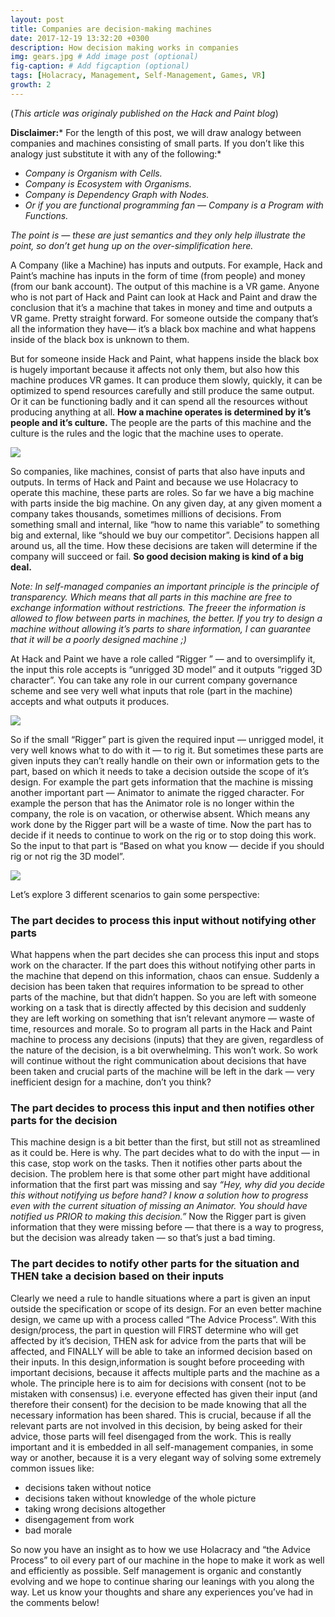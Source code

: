 ```yaml
---
layout: post
title: Companies are decision-making machines
date: 2017-12-19 13:32:20 +0300
description: How decision making works in companies
img: gears.jpg # Add image post (optional)
fig-caption: # Add figcaption (optional)
tags: [Holacracy, Management, Self-Management, Games, VR]
growth: 2
---
```

(*This article was originaly published on the Hack and Paint blog*)

**Disclaimer:*** For the length of this post, we will draw analogy between
companies and machines consisting of small parts. If you don’t like this analogy
just substitute it with any of the following:*

* *Company is Organism with Cells.*
* *Company is Ecosystem with Organisms.*
* *Company is Dependency Graph with Nodes.*
* *Or if you are functional programming fan — Company is a Program with Functions.*

*The point is — these are just semantics and they only help illustrate the
point, so don’t get hung up on the over-simplification here.*

A Company (like a Machine) has inputs and outputs. For example, Hack and Paint’s
machine has inputs in the form of time (from people) and money (from our bank
account). The output of this machine is a VR game. Anyone who is not part of
Hack and Paint can look at Hack and Paint and draw the conclusion that it’s a
machine that takes in money and time and outputs a VR game. Pretty straight
forward. For someone outside the company that’s all the information they have—
it’s a black box machine and what happens inside of the black box is unknown to
them.

But for someone inside Hack and Paint, what happens inside the black box is
hugely important because it affects not only them, but also how this machine
produces VR games. It can produce them slowly, quickly, it can be optimized to
spend resources carefully and still produce the same output. Or it can be
functioning badly and it can spend all the resources without producing anything
at all. **How a machine operates is determined by it’s people and it’s
culture.** The people are the parts of this machine and the culture is the rules
and the logic that the machine uses to operate.

![]({{site.baseurl}}/assets/img/input-output.png)

So companies, like machines, consist of parts that also have inputs and outputs.
In terms of Hack and Paint and because we use
Holacracy to operate this machine, these parts are roles. So far we have a big machine
with parts inside the big machine. On any given day, at any given moment a
company takes thousands, sometimes millions of decisions. From something small
and internal, like “how to name this variable” to something big and external,
like “should we buy our competitor”. Decisions happen all around us, all the
time. How these decisions are taken will determine if the company will succeed
or fail. **So good decision making is kind of a big deal.**

*Note: In self-managed companies an important principle is the principle of
transparency. Which means that all parts in this machine are free to exchange
information without restrictions. The freeer the information is allowed to flow
between parts in machines, the better. If you try to design a machine without
allowing it’s parts to share information, I can guarantee that it will be a
poorly designed machine ;)*

At Hack and Paint we have a role called “Rigger ” — and to oversimplify it, the
input this role accepts is “unrigged 3D model” and it outputs “rigged 3D
character”. You can take any role in our current company governance scheme and
see very well what inputs that role (part in the machine) accepts and what
outputs it produces.

![]({{site.baseurl}}/assets/img/input-output-2.png)

So if the small “Rigger” part is given the required input — unrigged model, it
very well knows what to do with it — to rig it. But sometimes these parts are
given inputs they can’t really handle on their own or information gets to the
part, based on which it needs to take a decision outside the scope of it’s
design. For example the part gets information that the machine is missing
another important part — Animator to animate the rigged character. For example
the person that has the Animator role is no longer within the company, the role
is on vacation, or otherwise absent. Which means any work done by the Rigger
part will be a waste of time. Now the part has to decide if it needs to continue to
work on the rig or to stop doing this work. So the input to that part is “Based
on what you know — decide if you should rig or not rig the 3D model”.

![]({{site.baseurl}}/assets/img/input-output-3.png)

Let’s explore 3 different scenarios to gain some perspective:

### The part decides to process this input without notifying other parts

What happens when the part decides she can process this input and stops work on
the character. If the part does this without notifying other parts in the
machine that depend on this information, chaos can ensue. Suddenly a decision
has been taken that requires information to be spread to other parts of the
machine, but that didn’t happen. So you are left with someone working on a task
that is directly affected by this decision and suddenly they are left working on
something that isn’t relevant anymore — waste of time, resources and morale. So
to program all parts in the Hack and Paint machine to process any decisions
(inputs) that they are given, regardless of the nature of the decision, is a bit
overwhelming. This won’t work. So work will continue without the right
communication about decisions that have been taken and crucial parts of the
machine will be left in the dark — very inefficient design for a machine, don’t
you think?

### The part decides to process this input and then notifies other parts for the decision


This machine design is a bit better than the first, but still not as streamlined
as it could be. Here is why. The part decides what to do with the input — in
this case, stop work on the tasks. Then it notifies other parts about the
decision. The problem here is that some other part might have additional
information that the first part was missing and say *“Hey, why did you decide
this without notifying us before hand? I know a solution how to progress even
with the current situation of missing an Animator. You should have notified us
PRIOR to making this decision.”* Now the Rigger part is given information that
they were missing before — that there is a way to progress, but the decision was
already taken — so that’s just a bad timing.

### The part decides to notify other parts for the situation and THEN take a decision based on their inputs


Clearly we need a rule to handle situations where a part is given an input
outside the specification or scope of its design. For an even better machine
design, we came up with a process called “The Advice Process”.
With this design/process, the part in question will FIRST determine who will get
affected by it’s decision, THEN ask for advice from the parts that will be
affected, and FINALLY will be able to take an informed decision based on their
inputs. In this design,information is sought before proceeding with important
decisions, because it affects multiple parts and the machine as a whole. The
principle here is to aim for decisions with consent (not to be mistaken with
consensus) i.e. everyone effected has given their input (and therefore their
consent) for the decision to be made knowing that all the necessary information
has been shared. This is crucial, because if all the relevant parts are not
involved in this decision, by being asked for their advice, those parts will
feel disengaged from the work. This is really important and it is embedded in
all self-management companies, in some way or another, because it is a very
elegant way of solving some extremely common issues like:

* decisions taken without notice
* decisions taken without knowledge of the whole picture
* taking wrong decisions altogether
* disengagement from work
* bad morale

So now you have an insight as to how we use Holacracy and “the Advice Process”
to oil every part of our machine in the hope to make it work as well and
efficiently as possible. Self management is organic and constantly evolving and
we hope to continue sharing our leanings with you along the way. Let us know
your thoughts and share any experiences you’ve had in the comments below!

